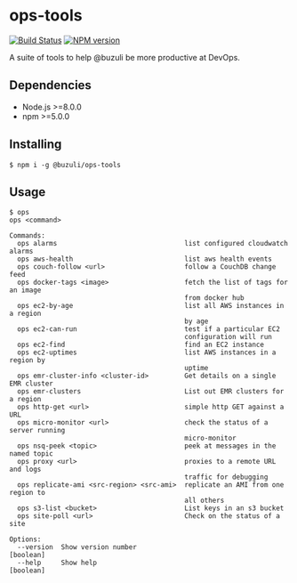 # ops-tools
[![Build Status][travis-image]][travis-url]
[![NPM version][npm-image]][npm-url]

A suite of tools to help @buzuli be more productive at DevOps.

## Dependencies
- Node.js >=8.0.0
- npm >=5.0.0

## Installing
```
$ npm i -g @buzuli/ops-tools
```

## Usage
```
$ ops
ops <command>

Commands:
  ops alarms                                list configured cloudwatch alarms
  ops aws-health                            list aws health events
  ops couch-follow <url>                    follow a CouchDB change feed
  ops docker-tags <image>                   fetch the list of tags for an image
                                            from docker hub
  ops ec2-by-age                            list all AWS instances in a region
                                            by age
  ops ec2-can-run                           test if a particular EC2
                                            configuration will run
  ops ec2-find                              find an EC2 instance
  ops ec2-uptimes                           list AWS instances in a region by
                                            uptime
  ops emr-cluster-info <cluster-id>         Get details on a single EMR cluster
  ops emr-clusters                          List out EMR clusters for a region
  ops http-get <url>                        simple http GET against a URL
  ops micro-monitor <url>                   check the status of a server running
                                            micro-monitor
  ops nsq-peek <topic>                      peek at messages in the named topic
  ops proxy <url>                           proxies to a remote URL and logs
                                            traffic for debugging
  ops replicate-ami <src-region> <src-ami>  replicate an AMI from one region to
                                            all others
  ops s3-list <bucket>                      List keys in an s3 bucket
  ops site-poll <url>                       Check on the status of a site

Options:
  --version  Show version number                                       [boolean]
  --help     Show help                                                 [boolean]
```

[travis-url]: https://travis-ci.org/joeledwards/ops-tools
[travis-image]: https://img.shields.io/travis/joeledwards/ops-tools/master.svg
[npm-url]: https://www.npmjs.com/package/@buzuli/ops-tools
[npm-image]: https://img.shields.io/npm/v/@buzuli/ops-tools.svg
